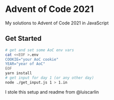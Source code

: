 # Advent of Code 2021

My solutions to Advent of Code 2021 in JavaScript

## Get Started

```bash
# get and set some AoC env vars
cat <<EOF >.env
COOKIE="your AoC cookie"
YEAR="year of AoC"
EOF
yarn install
# get input for day 1 (or any other day)
node ./get_input.js 1 > 1.in
```

I stole this setup and readme from @luiscarlin
